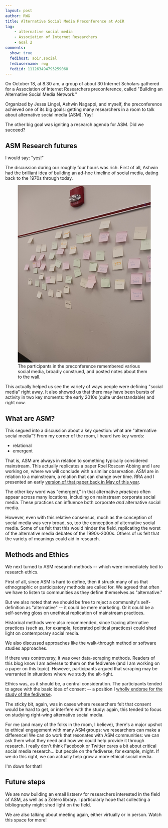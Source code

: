 ```yaml
---
layout: post
author: RWG
title: Alternative Social Media Preconference at AoIR
tag:
    - alternative social media
    - Association of Internet Researchers
    - Goal 2
comments: 
  show: true
  fedihost: aoir.social
  fediusername: rwg
  fediid: 111263494793259068
---
```

On October 18, at 8.30 am, a group of about 30 Internet Scholars gathered for a Association of Internet Researchers preconference, called "Building an Alternative Social Media Network."

Organized by Jessa Lingel, Ashwin Nagappi, and myself, the preconference achieved one of its big goals: getting many researchers in a room to talk about alternative social media (ASM). Yay!

The other big goal was igniting a research agenda for ASM. Did we succeed?
<!-- more -->

## ASM Research futures
I would say: "yes!"

The discussion during our roughly four hours was rich. First of all, Ashwin had the brilliant idea of building an ad-hoc timeline of social media, dating back to the 1970s through today.

<figure>
  <img src="/assets/images/smwall.jpg" alt="A wall of post-it notes that creates a timeline of social media, starting with email in the 1970s through the fediverse today" title="social media timeline" />
  <figcaption>The participants in the preconference remembered various social media, broadly construed, and posted notes about them to the wall.</figcaption>
</figure>

This actually helped us see the variety of ways people were defining "social media" right away. It also showed us that there may have been bursts of activity in two key moments: the early 2010s (quite understandable) and right now.


## What are ASM?
This segued into a discussion about a key question: what are "alternative social media"? From my corner of the room, I heard two key words:

* relational
* emergent

That is, ASM are always in relation to something typically considered mainstream. This actually replicates a paper Roel Roscam Abbing and I are working on, where we will conclude with a similar observation. ASM are in relation to a mainstream, a relation that can change over time. RRA and I presented an early [version of that paper back in May of this year](https://nextcloud.robertwgehl.org/index.php/s/qkZBjbznzkjTbkT).

The other key word was "emergent," in that alternative _practices_ often appear across many locations, including on mainstream corporate social media. These practices can influence both corporate _and_ alternative social media.

However, even with this relative consensus, much as the conception of social media was very broad, so, too the conception of alternative social media. Some of us felt that this would hinder the field, replicating the worst of the alternative media debates of the 1990s-2000s. Others of us felt that the variety of meanings could aid in research.

## Methods and Ethics
We next turned to ASM research methods -- which were immediately tied to research ethics.

First of all, since ASM is hard to define, then it struck many of us that ethnographic or participatory methods are called for. We agreed that often we have to listen to communities as they define themselves as "alternative."

But we also noted that we should be free to reject a community's self-definition as "alternative" -- it could be mere marketing. Or it could be a self-serving gloss on unethical replication of mainstream practices.

Historical methods were also recommended, since tracing alternative practices (such as, for example, federated political practices) could shed light on contemporary social media.

We also discussed approaches like the walk-through method or software studies approaches.

If there was controversy, it was over data-scraping methods. Readers of this blog know I am adverse to them on the fediverse (and I am working on a paper on this topic). However, participants argued that scraping may be warranted in situations where we study the alt-right.

Ethics was, as it should be, a central consideration. The participants tended to agree with the basic idea of consent -- a position I [wholly endorse for the study of the fediverse](/2023/06/25/ASMupdate-Warwick.html).

The sticky bit, again, was in cases where researchers felt that consent would be hard to get, or interfere with the study: again, this tended to focus on studying right-wing alternative social media.

For me (and many of the folks in the room, I believe), there's a major upshot to ethical engagement with many ASM groups: we researchers can make a difference! We can do work that resonates with ASM communities: we can ask them what they need and how we could help provide it through research. I really don't think Facebook or Twitter cares a bit about critical social media research... but people on the fediverse, for example, might. If we do this right, we can actually help grow a more ethical social media.

I'm down for that!

## Future steps
We are now building an email listserv for researchers interested in the field of ASM, as well as a Zotero library. I particularly hope that collecting a bibliography might shed light on the field.

We are also talking about meeting again, either virtually or in person. Watch this space for more!
